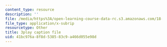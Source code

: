```yaml
---
content_type: resource
description: ''
file: /media/https%3A/open-learning-course-data-rc.s3.amazonaws.com/18-01sc-single-variable-calculus-fall-2010/41bc976a8f8d538583c9a466d055e98d_PNTnmH6jsRI.vtt
file_type: application/x-subrip
resourcetype: Other
title: 3play caption file
uid: 41bc976a-8f8d-5385-83c9-a466d055e98d
---
```


